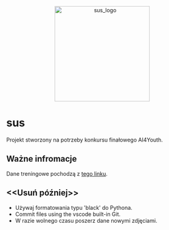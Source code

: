 <p align="center">
  <img src="https://user-images.githubusercontent.com/81438101/170553249-70f27bda-f909-40f4-be1d-85f551f6c3de.png" width="250px" alt="sus_logo">
</p>

# sus
Projekt stworzony na potrzeby konkursu finałowego AI4Youth.

## Ważne infromacje
Dane treningowe pochodzą z [tego linku](https://github.com/usuyama/ePillID-benchmark).

## <<Usuń później>>
- Używaj formatowania typu 'black' do Pythona.
- Commit files using the vscode built-in Git.
- W razie wolnego czasu poszerz dane nowymi zdjęciami.
